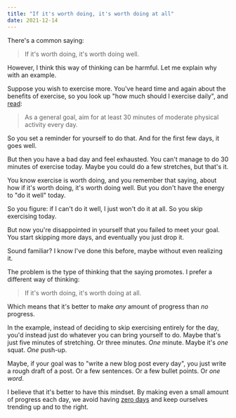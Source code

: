 ```yaml
---
title: "If it's worth doing, it's worth doing at all"
date: 2021-12-14
---
```


There's a common saying:

> If it's worth doing, it's worth doing well.

However, I think this way of thinking can be harmful. Let me explain why with an
example.

Suppose you wish to exercise more. You've heard time and again about the
benefits of exercise, so you look up "how much should I exercise daily", and
[read][]:

> As a general goal, aim for at least 30 minutes of moderate physical activity
> every day.

So you set a reminder for yourself to do that. And for the first few days, it
goes well.

But then you have a bad day and feel exhausted. You can't manage to do 30
minutes of exercise today. Maybe you could do a few stretches, but that's it.

You know exercise is worth doing, and you remember that saying, about how if
it's worth doing, it's worth doing well. But you don't have the energy to "do it
well" today.

So you figure: if I can't do it well, I just won't do it at all. So you skip
exercising today.

But now you're disappointed in yourself that you failed to meet your goal. You
start skipping more days, and eventually you just drop it.

Sound familiar? I know I've done this before, maybe without even realizing it.

The problem is the type of thinking that the saying promotes. I prefer a
different way of thinking:

> If it's worth doing, it's worth doing at all.

Which means that it's better to make _any_ amount of progress than _no_
progress.

In the example, instead of deciding to skip exercising entirely for the day,
you'd instead just do whatever you can bring yourself to do. Maybe that's just
five minutes of stretching. Or three minutes. _One_ minute. Maybe it's _one_
squat. _One_ push-up.

Maybe, if your goal was to "write a new blog post every day", you just write a
rough draft of a post. Or a few sentences. Or a few bullet points. Or _one
word_.

I believe that it's better to have this mindset. By making even a small amount
of progress each day, we avoid having [zero days][] and keep ourselves trending
up and to the right.

[read]: https://www.mayoclinic.org/healthy-lifestyle/fitness/expert-answers/exercise/faq-20057916
[zero days]: https://www.reddit.com/r/getdisciplined/comments/1q96b5
